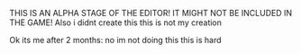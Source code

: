 THIS IS AN ALPHA STAGE OF THE EDITOR! IT MIGHT NOT BE INCLUDED IN THE GAME!
Also i didnt create this this is not my creation

Ok its me after 2 months: no im not doing this this is hard
